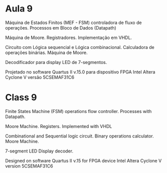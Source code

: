 # Aula 9

Máquina de Estados Finitos (MEF - FSM) controladora de fluxo de operações. Processos em Bloco de Dados (Datapath)

Máquina de Moore. Registradores. Implementação em VHDL.

Circuito com Lógica sequencial e Lógica combinacional. Calculadora de operações binárias. Máquina de Moore.

Decodificador para display LED de 7-segmentos.

Projetado no software Quartus II v.15.0 para dispositivo FPGA Intel Altera Cyclone V versão 5CSEMAF31C6

# Class 9

Finite States Machine (FSM) operations flow controller. Processes with Datapath.

Moore Machine. Registers. Implemented with VHDL

Combinational and Sequential logic circuit. Binary operations calculator. Moore Machine.

7-segment LED Display decoder.

Designed on software Quartus II v.15 for FPGA device Intel Altera Cyclone V version 5CSEMAF31C6
